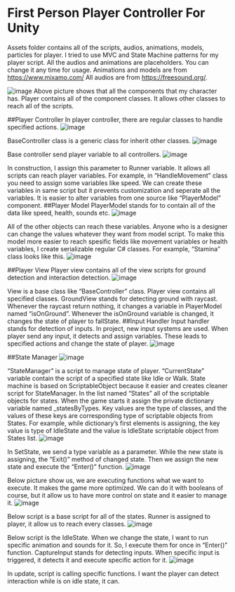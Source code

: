 # First Person Player Controller For Unity
Assets folder contains all of the scripts, audios, animations, models, particles for player. I tried to use MVC and State Machine patterns for my player script. All the audios and animations are placeholders. You can change it any time for usage.
Animations and models are from https://www.mixamo.com/
All audios are from https://freesound.org/.

![image](https://github.com/Bolzac/FPS_Shooter/assets/70448242/1348cb08-15a8-4203-a215-44c01fdc6cc2)
Above picture shows that all the components that my character has. Player contains all of the component classes. It allows other classes to reach all of the scripts.

##Player Controller
In player controller, there are regular classes to handle specified actions.
![image](https://github.com/Bolzac/FPS_Shooter/assets/70448242/e839513a-40ee-4ac9-a098-f6a4670611f0)

BaseController class is a generic class for inherit other classes.
![image](https://github.com/Bolzac/FPS_Shooter/assets/70448242/a7a9f337-7896-42d4-b8ec-182bad839792)

Base controller send player variable to all controllers.
![image](https://github.com/Bolzac/FPS_Shooter/assets/70448242/68ecf3d7-cbc6-4ee8-84bf-d9c3814ba2cb)

In construction, I assign this parameter to Runner variable. It allows all scripts can reach player variables. For example, in “HandleMovement” class you need to assign some variables like speed. We can create these variables in same script but it prevents customization and seperate all the variables. It is easier to alter variables from one source like “PlayerModel” component.
##Player Model
PlayerModel stands for to contain all of the data like speed, health, sounds etc.
![image](https://github.com/Bolzac/FPS_Shooter/assets/70448242/4a52b013-7298-4ed1-93ac-ffae7edc74c4)

All of the other objects can reach these variables. Anyone who is a designer can change the values whatever they want from model script. To make this model more easier to reach spesific fields like movement variables or health variables, I create serializable regular C# classes. For example, “Stamina” class looks like this.
![image](https://github.com/Bolzac/FPS_Shooter/assets/70448242/528a0ba6-8878-4e06-928a-9f9105c9b7a8)

##Player View
Player view contains all of the view scripts for ground detection and interaction detection.
![image](https://github.com/Bolzac/FPS_Shooter/assets/70448242/971bf0bf-0aba-452a-bc65-e065a3b50174)

View is a base class like “BaseController” class. Player view contains all specified classes. GroundView stands for detecting ground with raycast. Whenever the raycast return nothing, it changes a variable in PlayerModel named “isOnGround”. Whenever the isOnGround variable is changed, it changes the state of player to fallState.
##Input Handler
Input handler stands for detection of inputs. In project, new input systems are used. When player send any input, it detects and assign variables. These leads to specified actions and change the state of player.
![image](https://github.com/Bolzac/FPS_Shooter/assets/70448242/56f88255-67d7-4e1a-b98d-c21ede1bc68e)

##State Manager
![image](https://github.com/Bolzac/FPS_Shooter/assets/70448242/fc4d563b-558b-4d63-9108-2ac4f4102c8c)

“StateManager” is a script to manage state of player. “CurrentState” variable contain the script of a specified state like Idle or Walk. 
State machine is based on ScriptableObject because it easier and creates cleaner script for StateManager.
In the list named “States” all of the scriptable objects for states. When the game starts it assign the private dictionary variable named _statesByTypes. Key values are the type of classes, and the values of these keys are corresponding type of scriptable objects from States. For example, while dictionary’s first elements is assigning, the key value is type of IdleState and the value is IdleState scriptable object from States list.
![image](https://github.com/Bolzac/FPS_Shooter/assets/70448242/6801ae38-ab19-4034-afc3-164fe27674cf)

In SetState, we send a type variable as a parameter. While the new state is assigning, the “Exit()” method of changed state. Then we assign the new state and execute the “Enter()” function.
![image](https://github.com/Bolzac/FPS_Shooter/assets/70448242/fb75537f-27fc-4f28-b91c-0bc18b98bf88)

Below picture show us, we are executing functions what we want to execute. It makes the game more optimized. We can do it with booleans of course, but it allow us to have more control on state and it easier to manage it.
![image](https://github.com/Bolzac/FPS_Shooter/assets/70448242/d92bffcf-64a6-4f4e-8767-e39a5f76acd4)

Below script is a base script for all of the states. Runner is assigned to player, it allow us to reach every classes.
![image](https://github.com/Bolzac/FPS_Shooter/assets/70448242/214bf03a-d2c0-413e-8543-5a0fe969cdca)

Below script is the IdleState. When we change the state, I want to run specific animation and sounds for it. So, I execute them for once in “Enter()” function.
CaptureInput stands for detecting inputs. When specific input is triggered, it detects it and execute specific action for it.
![image](https://github.com/Bolzac/FPS_Shooter/assets/70448242/37953e69-5371-4230-8b21-26a39198ff11)

In update, script is calling specific functions. I want the player can detect interaction while is on idle state, it can.
